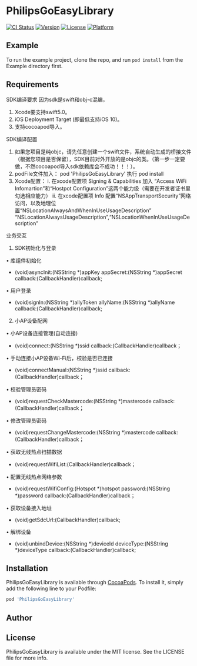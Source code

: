 # PhilipsGoEasyLibrary

[![CI Status](https://img.shields.io/travis/519955268@qq.com/PhilipsGoEasyLibrary.svg?style=flat)](https://travis-ci.org/519955268@qq.com/PhilipsGoEasyLibrary)
[![Version](https://img.shields.io/cocoapods/v/PhilipsGoEasyLibrary.svg?style=flat)](https://cocoapods.org/pods/PhilipsGoEasyLibrary)
[![License](https://img.shields.io/cocoapods/l/PhilipsGoEasyLibrary.svg?style=flat)](https://cocoapods.org/pods/PhilipsGoEasyLibrary)
[![Platform](https://img.shields.io/cocoapods/p/PhilipsGoEasyLibrary.svg?style=flat)](https://cocoapods.org/pods/PhilipsGoEasyLibrary)

## Example

To run the example project, clone the repo, and run `pod install` from the Example directory first.

## Requirements

SDK编译要求
  因为sdk是swift和obj-c混编，
  1. Xcode要支持swift5.0。
  2. iOS Deployment Target (即最低支持iOS 10)。
  3. 支持cocoapod导入。
  
SDK编译配置
1. 如果您项目是纯objc，请先任意创建一个swift文件，系统自动生成的桥接文件（根据您项目是否保留），SDK目前对外开放的是objc的类。（第一步一定要做，不然cocoapod导入sdk依赖库会不成功！！！）。
2. podFile文件加入：
         pod 'PhilipsGoEasyLibrary'
    执行 pod install
3. Xcode配置：
      i. 在xcode配置项 Signing & Capabilities 加入 “Access WiFi Infomartion”和“Hostpot Configuration”这两个能力级（需要在开发者证书里勾选相应能力）
      ii. 在xcode配置项 Info 配置“NSAppTransportSecurity”网络访问，以及地理位置“NSLocationAlwaysAndWhenInUseUsageDescription”
          “NSLocationAlwaysUsageDescription”,“NSLocationWhenInUseUsageDescription”
          
业务交互
1. SDK初始化与登录

• 库组件初始化
+ (void)asyncInit:(NSString *)appKey
        appSecret:(NSString *)appSecret
         callback:(CallbackHandler)callback;
         
• 用户登录
+ (void)signIn:(NSString *)allyToken
      allyName:(NSString *)allyName
      callback:(CallbackHandler)callback;
      
      
2. 小AP设备配网


• 小AP设备连接管理(自动连接)
- (void)connect:(NSString *)ssid
       callback:(CallbackHandler)callback；
       
• 手动连接小AP设备Wi-Fi后，校验是否已连接
- (void)connectManual:(NSString *)ssid
             callback:(CallbackHandler)callback；
             
• 校验管理员密码
- (void)requestCheckMastercode:(NSString *)mastercode
                      callback:(CallbackHandler)callback；
                      
• 修改管理员密码
- (void)requestChangeMastercode:(NSString *)mastercode
                       callback:(CallbackHandler)callback；
                       
• 获取无线热点扫描数据
- (void)requestWifiList:(CallbackHandler)callback；

• 配置无线热点网络参数
- (void)requestWifiConfig:(Hotspot *)hotspot
                 password:(NSString *)password
                 callback:(CallbackHandler)callback；
                 
 • 获取设备接入地址
 - (void)getSdcUrl:(CallbackHandler)callback;
 
 •  解绑设备
 - (void)unbindDevice:(NSString *)deviceId
          deviceType:(NSString *)deviceType
            callback:(CallbackHandler)callback;

## Installation

PhilipsGoEasyLibrary is available through [CocoaPods](https://cocoapods.org). To install
it, simply add the following line to your Podfile:

```ruby
pod 'PhilipsGoEasyLibrary'
```

## Author



## License

PhilipsGoEasyLibrary is available under the MIT license. See the LICENSE file for more info.
